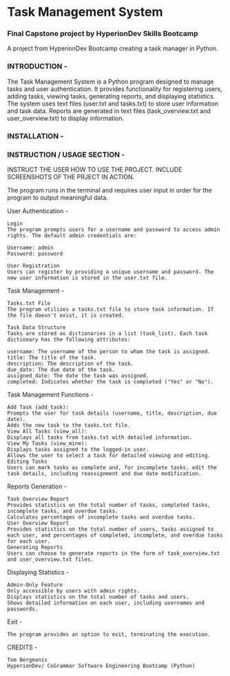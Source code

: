 # Task Management System

### Final Capstone project by HyperionDev Skills Bootcamp

A project from HyperionDev Bootcamp creating a task manager in Python.

### INTRODUCTION -

The Task Management System is a Python program designed to manage tasks and user authentication. It provides functionality for registering users, adding tasks, viewing tasks, generating reports, and displaying statistics. The system uses text files (user.txt and tasks.txt) to store user information and task data. Reports are generated in text files (task_overview.txt and user_overview.txt) to display information.

### INSTALLATION -

### INSTRUCTION / USAGE SECTION -

INSTRUCT THE USER HOW TO USE THE PROJECT. INCLUDE SCREENSHOTS OF THE PRJECT IN ACTION.

The program runs in the terminal and requires user input in order for the program to output meaningful data.

User Authentication -

    Login
    The program prompts users for a username and password to access admin rights. The default admin credentials are:

    Username: admin
    Password: password

    User Registration
    Users can register by providing a unique username and password. The new user information is stored in the user.txt file.

Task Management -

    Tasks.txt File
    The program utilizes a tasks.txt file to store task information. If the file doesn't exist, it is created.

    Task Data Structure
    Tasks are stored as dictionaries in a list (task_list). Each task dictionary has the following attributes:

    username: The username of the person to whom the task is assigned.
    title: The title of the task.
    description: The description of the task.
    due_date: The due date of the task.
    assigned_date: The date the task was assigned.
    completed: Indicates whether the task is completed ("Yes" or "No").

Task Management Functions -

    Add Task (add_task):
    Prompts the user for task details (username, title, description, due date).
    Adds the new task to the tasks.txt file.
    View All Tasks (view_all):
    Displays all tasks from tasks.txt with detailed information.
    View My Tasks (view_mine):
    Displays tasks assigned to the logged-in user.
    Allows the user to select a task for detailed viewing and editing.
    Editing Tasks
    Users can mark tasks as complete and, for incomplete tasks, edit the task details, including reassignment and due date modification.

Reports Generation -

    Task Overview Report
    Provides statistics on the total number of tasks, completed tasks, incomplete tasks, and overdue tasks.
    Calculates percentages of incomplete tasks and overdue tasks.
    User Overview Report
    Provides statistics on the total number of users, tasks assigned to each user, and percentages of completed, incomplete, and overdue tasks for each user.
    Generating Reports
    Users can choose to generate reports in the form of task_overview.txt and user_overview.txt files.

Displaying Statistics -

    Admin-Only Feature
    Only accessible by users with admin rights.
    Displays statistics on the total number of tasks and users.
    Shows detailed information on each user, including usernames and passwords.

Exit -

    The program provides an option to exit, terminating the execution.

CREDITS -

    Tom Bergmanis
    HyperionDev/ CoGrammar Software Engineering Bootcamp (Python)
